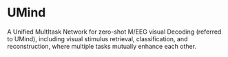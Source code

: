 # UMind
A Unified MultItask Network for zero-shot M/EEG visual Decoding (referred to UMind), including visual stimulus retrieval, classification, and reconstruction, where multiple tasks mutually enhance each other.
